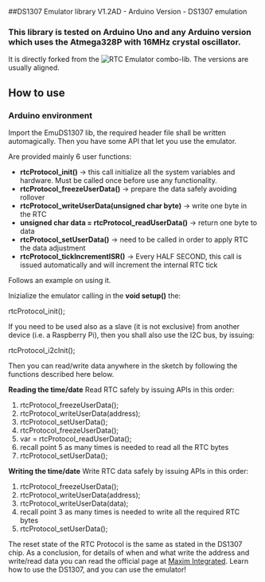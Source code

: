 ##DS1307 Emulator library V1.2AD - Arduino Version - DS1307 emulation

### This library is tested on Arduino Uno and any Arduino version which uses the Atmega328P with 16MHz crystal oscillator.

It is directly forked from the ![RTC Emulator combo-lib](https://github.com/thexeno/DS1307_Emulator/tree/master/DS1307emulator_combo/combo-lib). The versions are usually aligned.

## How to use 

### Arduino environment

Import the EmuDS1307 lib, the required header file shall be written automagically. Then you have some API that let you use the emulator.

Are provided mainly 6 user functions:

-   **rtcProtocol_init()** -> this call initialize all the system variables and hardware. Must be called once before use any functionality.
-   **rtcProtocol_freezeUserData()** -> prepare the data safely avoiding rollover
-   **rtcProtocol_writeUserData(unsigned char byte)** -> write one byte in the RTC
-   **unsigned char data = rtcProtocol_readUserData()** -> return one byte to data
-   **rtcProtocol_setUserData()** -> need to be called in order to apply RTC the data adjustment
-   **rtcProtocol_tickIncrementISR()** -> Every HALF SECOND, this call is issued automatically and will increment the internal RTC tick

Follows an example on using it.

Inizialize the emulator calling in the **void setup()** the:

 rtcProtocol_init();

If you need to be used also as a slave (it is not exclusive) from another device (i.e. a Raspberry Pi), then you shall also use the I2C bus, by issuing:

 rtcProtocol_i2cInit();

Then you can read/write data anywhere in the sketch by following the functions described here below.

**Reading the time/date** Read RTC safely by issuing APIs in this order:

1.    rtcProtocol_freezeUserData();
2.    rtcProtocol_writeUserData(address);
3.    rtcProtocol_setUserData();
4.    rtcProtocol_freezeUserData();
5.    var = rtcProtocol_readUserData();
6.    recall point 5 as many times is needed to read all the RTC bytes
7.    rtcProtocol_setUserData();

**Writing the time/date** Write RTC data safely by issuing APIs in this order:

1.    rtcProtocol_freezeUserData();
2.    rtcProtocol_writeUserData(address);
3.    rtcProtocol_writeUserData(data);
4.    recall point 3 as many times is needed to write all the required RTC bytes
5.    rtcProtocol_setUserData();

The reset state of the RTC Protocol is the same as stated in the DS1307 chip. As a conclusion, for details of when and what write the address and write/read data you can read the official page at [Maxim Integrated](https://www.maximintegrated.com/en/products/digital/real-time-clocks/DS1307.html). Learn how to use the DS1307, and you can use the emulator!
